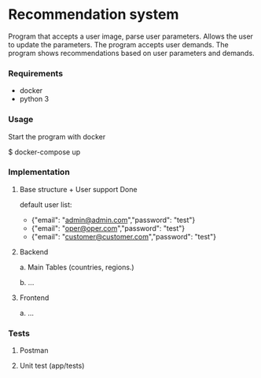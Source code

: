 # Recommendation system
Program that accepts a user image, parse user parameters. Allows the user to update the parameters.
The program accepts user demands.
The program shows recommendations based on user parameters and demands.

### Requirements
- docker
- python 3

### Usage
Start the program with docker

  $ docker-compose up


### Implementation
   1. Base structure + User support Done

      default user list:
      - {"email": "admin@admin.com","password": "test"}
      - {"email": "oper@oper.com","password": "test"}
      - {"email": "customer@customer.com","password": "test"}

   2. Backend

      a. Main Tables (countries, regions.)

      b. ...               
   3. Frontend

      a. ...

### Tests

  1. Postman

  2. Unit test (app/tests)
